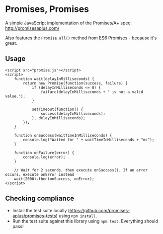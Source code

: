Promises, Promises
==================

A simple JavaScript implementation of the Promises/A+ spec: http://promisesaplus.com/

Also features the `Promise.all()` method from ES6 Promises - because it's great.

## Usage
```
<script src="promise.js"></script>
<script>
    function wait(delayInMilliseconds) {
        return new Promise(function(success, failure) {
            if (delayInMilliseconds <= 0) {
                failure(delayInMilliseconds + " is not a valid value.");
            }

            setTimeout(function() {
                success(delayInMilliseconds);
            }, delayInMilliseconds);
        });
    }

    function onSuccess(waitTimeInMilliseconds) {
        console.log("Waited for " + waitTimeInMilliseconds + "ms");
    }

    function onFailure(error) {
        console.log(error);
    }

    // Wait for 2 seconds, then execute onSuccess(). If an error occurs, execute onError instead
    wait(2000).then(onSuccess, onError);
</script>
```
## Checking compliance
- Install the test suite locally (https://github.com/promises-aplus/promises-tests) using `npm install`.
- Run the test suite against this library using `npm test`. Everything should pass!